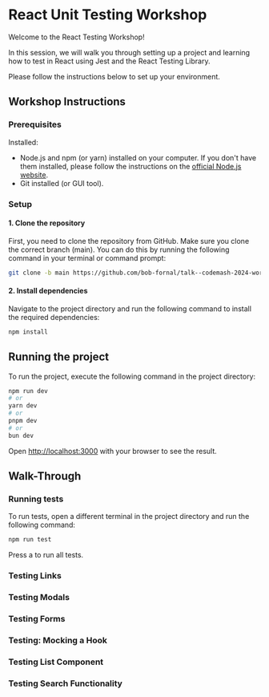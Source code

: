 # React Unit Testing Workshop

Welcome to the React Testing Workshop!

In this session, we will walk you through setting up a project and learning how to test in React using Jest and the React Testing Library.

Please follow the instructions below to set up your environment.

## Workshop Instructions

### Prerequisites

Installed:

* Node.js and npm (or yarn) installed on your computer. If you don't have them installed, please follow the instructions on the [official Node.js website](https://nodejs.org/en/download/).
* Git installed (or GUI tool).

### Setup

#### 1. Clone the repository

First, you need to clone the repository from GitHub. Make sure you clone the correct branch (main). You can do this by running the following command in your terminal or command prompt:

```bash
git clone -b main https://github.com/bob-fornal/talk--codemash-2024-workshop--react-unit-testing.git
```

#### 2. Install dependencies

Navigate to the project directory and run the following command to install the required dependencies:

```bash
npm install
```

## Running the project

To run the project, execute the following command in the project directory:

```bash
npm run dev
# or
yarn dev
# or
pnpm dev
# or
bun dev
```

Open [http://localhost:3000](http://localhost:3000) with your browser to see the result.

## Walk-Through

### Running tests

To run tests, open a different terminal in the project directory and run the following command:

```bash
npm run test
```

Press a to run all tests.

### Testing Links

### Testing Modals

### Testing Forms

### Testing: Mocking a Hook

### Testing List Component

### Testing Search Functionality
